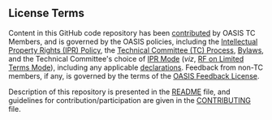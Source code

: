 <div>
<h2>License Terms</h2>

<p>Content in this GitHub code repository has been <a href="https://www.oasis-open.org/policies-guidelines/ipr#def-contribution">contributed</a> by OASIS TC Members, and is governed by the OASIS policies, including the <a href="https://www.oasis-open.org/policies-guidelines/ipr">Intellectual Property Rights (IPR) Policy</a>, the <a href="https://www.oasis-open.org/policies-guidelines/tc-process">Technical Committee (TC) Process</a>, <a href="https://www.oasis-open.org/policies-guidelines/bylaws">Bylaws</a>, and the Technical Committee's choice of <a href="https://www.oasis-open.org/policies-guidelines/ipr#def-ipr-mode">IPR Mode</a> (<i>viz</i>, <a href="https://www.oasis-open.org/policies-guidelines/ipr#RF-on-Limited-Mode">RF on Limited Terms Mode</a>), including any applicable <a href="https://www.oasis-open.org/committees/ubl/ipr.php">declarations</a>. Feedback from non-TC members, if any, is governed by the terms of the <a href="https://www.oasis-open.org/policies-guidelines/ipr#appendixa">OASIS Feedback License</a>.</p>

<p>Description of this repository is presented in the <a href="https://github.com/oasis-tcs/ubl/blob/master/README.md">README</a> file, and guidelines for contribution/participation are given in the <a href="https://github.com/oasis-tcs/ubl/blob/master/CONTRIBUTING.md">CONTRIBUTING</a> file.</p>
</div>
